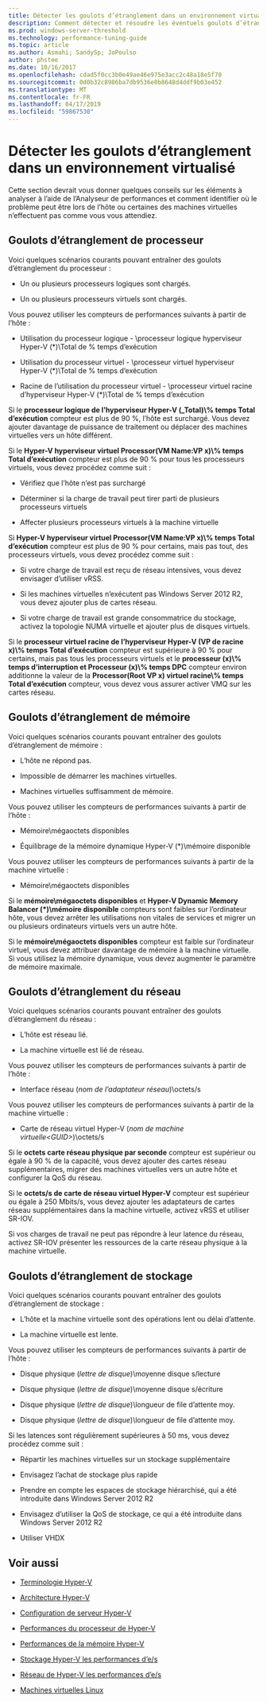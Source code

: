 ```yaml
---
title: Détecter les goulots d’étranglement dans un environnement virtualisé
description: Comment détecter et résoudre les éventuels goulots d’étranglement de performances Hyper-v
ms.prod: windows-server-threshold
ms.technology: performance-tuning-guide
ms.topic: article
ms.author: Asmahi; SandySp; JoPoulso
author: phstee
ms.date: 10/16/2017
ms.openlocfilehash: cdad5f0cc3b0e49ae46e975e3acc2c48a18e5f70
ms.sourcegitcommit: 0d0b32c8986ba7db9536e0b8648d4ddf9b03e452
ms.translationtype: MT
ms.contentlocale: fr-FR
ms.lasthandoff: 04/17/2019
ms.locfileid: "59867530"
---
```

# <a name="detecting-bottlenecks-in-a-virtualized-environment"></a>Détecter les goulots d’étranglement dans un environnement virtualisé

Cette section devrait vous donner quelques conseils sur les éléments à analyser à l’aide de l’Analyseur de performances et comment identifier où le problème peut être lors de l’hôte ou certaines des machines virtuelles n’effectuent pas comme vous vous attendiez.

## <a name="processor-bottlenecks"></a>Goulots d’étranglement de processeur

Voici quelques scénarios courants pouvant entraîner des goulots d’étranglement du processeur :

-   Un ou plusieurs processeurs logiques sont chargés.

-   Un ou plusieurs processeurs virtuels sont chargés.

Vous pouvez utiliser les compteurs de performances suivants à partir de l’hôte :

-   Utilisation du processeur logique - \\processeur logique hyperviseur Hyper-V (\*)\\Total de % temps d’exécution

-   Utilisation du processeur virtuel - \\processeur virtuel hyperviseur Hyper-V (\*)\\Total de % temps d’exécution

-   Racine de l’utilisation du processeur virtuel - \\processeur virtuel racine d’hyperviseur Hyper-V (\*)\\Total de % temps d’exécution

Si le **processeur logique de l’hyperviseur Hyper-V (\_Total)\\% temps Total d’exécution** compteur est plus de 90 %, l’hôte est surchargé. Vous devez ajouter davantage de puissance de traitement ou déplacer des machines virtuelles vers un hôte différent.

Si le **Hyper-V hyperviseur virtuel Processor(VM Name:VP x)\\% temps Total d’exécution** compteur est plus de 90 % pour tous les processeurs virtuels, vous devez procédez comme suit :

-   Vérifiez que l’hôte n’est pas surchargé

-   Déterminer si la charge de travail peut tirer parti de plusieurs processeurs virtuels

-   Affecter plusieurs processeurs virtuels à la machine virtuelle

Si **Hyper-V hyperviseur virtuel Processor(VM Name:VP x)\\% temps Total d’exécution** compteur est plus de 90 % pour certains, mais pas tout, des processeurs virtuels, vous devez procédez comme suit :

-   Si votre charge de travail est reçu de réseau intensives, vous devez envisager d’utiliser vRSS.

-   Si les machines virtuelles n’exécutent pas Windows Server 2012 R2, vous devez ajouter plus de cartes réseau.

-   Si votre charge de travail est grande consommatrice du stockage, activez la topologie NUMA virtuelle et ajouter plus de disques virtuels.

Si le **processeur virtuel racine de l’hyperviseur Hyper-V (VP de racine x)\\% temps Total d’exécution** compteur est supérieure à 90 % pour certains, mais pas tous les processeurs virtuels et le **processeur (x)\\% temps d’interruption et Processeur (x)\\% temps DPC** compteur environ additionne la valeur de la **Processor(Root VP x) virtuel racine\\% temps Total d’exécution** compteur, vous devez vous assurer activer VMQ sur les cartes réseau.

## <a name="memory-bottlenecks"></a>Goulots d’étranglement de mémoire

Voici quelques scénarios courants pouvant entraîner des goulots d’étranglement de mémoire :

-   L’hôte ne répond pas.

-   Impossible de démarrer les machines virtuelles.

-   Machines virtuelles suffisamment de mémoire.

Vous pouvez utiliser les compteurs de performances suivants à partir de l’hôte :

-   Mémoire\\mégaoctets disponibles

-   Équilibrage de la mémoire dynamique Hyper-V (\*)\\mémoire disponible

Vous pouvez utiliser les compteurs de performances suivants à partir de la machine virtuelle :

-   Mémoire\\mégaoctets disponibles

Si le **mémoire\\mégaoctets disponibles** et **Hyper-V Dynamic Memory Balancer (\*)\\mémoire disponible** compteurs sont faibles sur l’ordinateur hôte, vous devez arrêter les utilisations non vitales de services et migrer un ou plusieurs ordinateurs virtuels vers un autre hôte.

Si le **mémoire\\mégaoctets disponibles** compteur est faible sur l’ordinateur virtuel, vous devez attribuer davantage de mémoire à la machine virtuelle. Si vous utilisez la mémoire dynamique, vous devez augmenter le paramètre de mémoire maximale.

## <a name="network-bottlenecks"></a>Goulots d’étranglement du réseau

Voici quelques scénarios courants pouvant entraîner des goulots d’étranglement du réseau :

-   L’hôte est réseau lié.

-   La machine virtuelle est lié de réseau.

Vous pouvez utiliser les compteurs de performances suivants à partir de l’hôte :

-   Interface réseau (*nom de l’adaptateur réseau*)\\octets/s

Vous pouvez utiliser les compteurs de performances suivants à partir de la machine virtuelle :

-   Carte de réseau virtuel Hyper-V (*nom de machine virtuelle&lt;GUID&gt;*)\\octets/s

Si le **octets carte réseau physique par seconde** compteur est supérieur ou égale à 90 % de la capacité, vous devez ajouter des cartes réseau supplémentaires, migrer des machines virtuelles vers un autre hôte et configurer la QoS du réseau.

Si le **octets/s de carte de réseau virtuel Hyper-V** compteur est supérieur ou égale à 250 Mbits/s, vous devez ajouter les adaptateurs de cartes réseau supplémentaires dans la machine virtuelle, activez vRSS et utiliser SR-IOV.

Si vos charges de travail ne peut pas répondre à leur latence du réseau, activez SR-IOV présenter les ressources de la carte réseau physique à la machine virtuelle.

## <a name="storage-bottlenecks"></a>Goulots d’étranglement de stockage

Voici quelques scénarios courants pouvant entraîner des goulots d’étranglement de stockage :

-   L’hôte et la machine virtuelle sont des opérations lent ou délai d’attente.

-   La machine virtuelle est lente.

Vous pouvez utiliser les compteurs de performances suivants à partir de l’hôte :

-   Disque physique (*lettre de disque*)\\moyenne disque s/lecture

-   Disque physique (*lettre de disque*)\\moyenne disque s/écriture

-   Disque physique (*lettre de disque*)\\longueur de file d’attente moy.

-   Disque physique (*lettre de disque*)\\longueur de file d’attente moy.

Si les latences sont régulièrement supérieures à 50 ms, vous devez procédez comme suit :

-   Répartir les machines virtuelles sur un stockage supplémentaire

-   Envisagez l’achat de stockage plus rapide

-   Prendre en compte les espaces de stockage hiérarchisé, qui a été introduite dans Windows Server 2012 R2

-   Envisagez d’utiliser la QoS de stockage, ce qui a été introduite dans Windows Server 2012 R2

-   Utiliser VHDX

## <a name="see-also"></a>Voir aussi

-   [Terminologie Hyper-V](terminology.md)

-   [Architecture Hyper-V](architecture.md)

-   [Configuration de serveur Hyper-V](configuration.md)

-   [Performances du processeur de Hyper-V](processor-performance.md)

-   [Performances de la mémoire Hyper-V](memory-performance.md)

-   [Stockage Hyper-V les performances d’e/s](storage-io-performance.md)

-   [Réseau de Hyper-V les performances d’e/s](network-io-performance.md)

-   [Machines virtuelles Linux](linux-virtual-machine-considerations.md)
